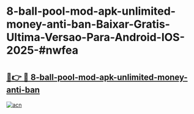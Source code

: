 # 8-ball-pool-mod-apk-unlimited-money-anti-ban-Baixar-Gratis-Ultima-Versao-Para-Android-IOS-2025-#nwfea

# <h2><a href="https://ainizakaria.my?title=8-ball-pool-mod-apk-unlimited-money-anti-ban&ref=25M">🔗👉 🔴 8-ball-pool-mod-apk-unlimited-money-anti-ban</a></h2>

[![acn](https://github.com/user-attachments/assets/0f9c940e-d8b0-45ae-aac7-cd30a18b3e1c)](https://ainizakaria.my?title=8-ball-pool-mod-apk-unlimited-money-anti-ban&ref=25M)

